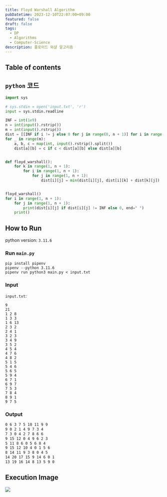 ```yaml
---
title: Floyd Warshall Algorithm
pubDatetime: 2023-12-10T22:07:00+09:00
featured: false
draft: false
tags:
  - DP
  - Algorithms
  - Computer-Science
description: 플로이드 와샬 알고리즘
---
```


## Table of contents

## `python` 코드

```python
import sys

# sys.stdin = open('input.txt', 'r')
input = sys.stdin.readline

INF = int(1e9)
n = int(input().rstrip())
m = int(input().rstrip())
dist = [[INF if i != j else 0 for j in range(0, n + 1)] for i in range(0, n + 1)]
for _ in range(m):
    a, b, c = map(int, input().rstrip().split())
    dist[a][b] = c if c < dist[a][b] else dist[a][b]


def floyd_warshall():
    for k in range(1, n + 1):
        for i in range(1, n + 1):
            for j in range(1, n + 1):
                dist[i][j] = min(dist[i][j], dist[i][k] + dist[k][j])


floyd_warshall()
for i in range(1, n + 1):
    for j in range(1, n + 1):
        print(dist[i][j] if dist[i][j] != INF else 0, end=" ")
    print()

```

## How to Run

python version: `3.11.6`

### Run `main.py`

```
pip install pipenv
pipenv --python 3.11.6
pipenv run python3 main.py < input.txt
```

### Input

`input.txt`:

```
9
21
1 2 8
1 3 3
1 6 13
2 3 2
2 4 1
3 2 3
3 4 9
3 5 2
4 5 4
4 7 6
4 8 2
5 1 5
5 4 6
5 6 5
5 9 4
6 7 1
6 9 7
7 5 3
7 8 4
8 9 1
9 7 5
```

### Output

```zsh
0 6 3 7 5 10 11 9 9
9 0 2 1 4 9 7 3 4
7 3 0 4 2 7 8 6 6
9 15 12 0 4 9 6 2 3
5 11 8 6 0 5 6 8 4
9 15 12 10 4 0 1 5 6
8 14 11 9 3 8 0 4 5
14 20 17 15 9 14 6 0 1
13 19 16 14 8 13 5 9 0
```

## Execution Image

![](https://res.cloudinary.com/gyunseo-blog/image/upload/f_auto/v1702213718/image_v2de64.png)
